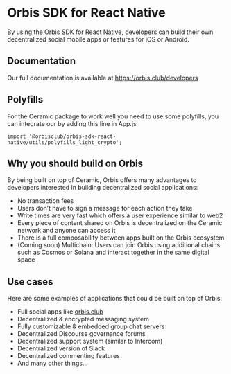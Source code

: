 # Orbis SDK for React Native
By using the Orbis SDK for React Native, developers can build their own decentralized social mobile apps or features for iOS or Android.

## Documentation
Our full documentation is available at https://orbis.club/developers

## Polyfills
For the Ceramic package to work well you need to use some polyfills, you can integrate our by adding this line in App.js

`import '@orbisclub/orbis-sdk-react-native/utils/polyfills_light_crypto';`

## Why you should build on Orbis
By being built on top of Ceramic, Orbis offers many advantages to developers interested in building decentralized social applications:

- No transaction fees
- Users don’t have to sign a message for each action they take
- Write times are very fast which offers a user experience similar to web2
- Every piece of content shared on Orbis is decentralized on the Ceramic network and anyone can access it
- There is a full composability between apps built on the Orbis ecosystem
- (Coming soon) Multichain: Users can join Orbis using additional chains such as Cosmos or Solana and interact together in the same digital space

## Use cases
Here are some examples of applications that could be built on top of Orbis:

- Full social apps like [orbis.club](https://orbis.club)
- Decentralized & encrypted messaging system
- Fully customizable & embedded group chat servers
- Decentralized Discourse governance forums
- Decentralized support system (similar to Intercom)
- Decentralized version of Slack
- Decentralized commenting features
- And many other things...
